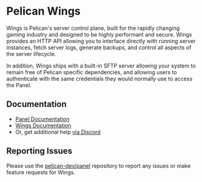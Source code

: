 # Pelican Wings

Wings is Pelican's server control plane, built for the rapidly changing gaming industry and designed to be
highly performant and secure. Wings provides an HTTP API allowing you to interface directly with running server
instances, fetch server logs, generate backups, and control all aspects of the server lifecycle.

In addition, Wings ships with a built-in SFTP server allowing your system to remain free of Pelican specific
dependencies, and allowing users to authenticate with the same credentials they would normally use to access the Panel.

## Documentation

* [Panel Documentation](https://pelican.dev/docs/panel/getting-started)
* [Wings Documentation](https://pelican.dev/docs/wings/install)
* Or, get additional help [via Discord](https://discord.gg/pelican-panel)

## Reporting Issues

Please use the [pelican-dev/panel](https://github.com/pelican-dev/panel) repository to report any issues or make
feature requests for Wings.
